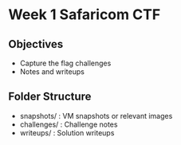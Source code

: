 ﻿# Week 1 Safaricom CTF

## Objectives
- Capture the flag challenges
- Notes and writeups

## Folder Structure
- snapshots/ : VM snapshots or relevant images
- challenges/ : Challenge notes
- writeups/ : Solution writeups
